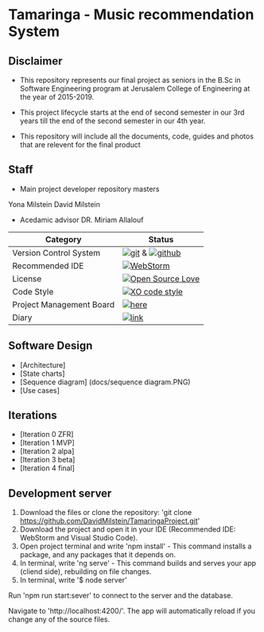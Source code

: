 # Tamaringa - Music recommendation System


## Disclaimer

* This repository represents our final project as seniors in the B.Sc in Software Engineering program at Jerusalem College of Engineering at the year of 2015-2019.

* This project lifecycle starts at the end of second semester in our 3rd years till the end of the second semester in our 4th year.

* This repository will include all the documents, code, guides and photos that are relevent for the final product


## Staff
* Main project developer repository masters

Yona Milstein
David Milstein



* Acedamic advisor
  DR. Miriam Allalouf

 |Category|Status|
|---|---|
| Version Control System| [![git](https://img.shields.io/badge/Version%20Control-Git-green.svg)](https://git-scm.com/) & [![github](https://img.shields.io/badge/Version%20Control-Github-green.svg)](https://github.com/) |
| Recommended IDE | [![WebStorm](https://img.shields.io/badge/IDE-WebStorm-green.svg)](https://www.jetbrains.com/webstorm/) |
| License | [![Open Source Love](https://badges.frapsoft.com/os/mit/mit.svg?v=102)](https://github.com/ellerbrock/open-source-badge/) |
| Code Style | [![XO code style](https://img.shields.io/badge/code_style-XO-5ed9c7.svg)](https://github.com/DavidMilstein/TamaringaProject) 
| Project Management Board| [![here](https://img.shields.io/badge/Project%20Management%20Board-On%20demand-lightgrey.svg)](https://github.com/DavidMilstein/TamaringaProject) |
| Diary |  [![link](https://img.shields.io/badge/Diary-On%20demand-blue.svg)](https://trello.com/tamaringa/home) |


## Software Design
* [Architecture]
* [State charts]
* [Sequence diagram] (docs/sequence diagram.PNG)
* [Use cases]

## Iterations

* [Iteration 0 ZFR]
* [Iteration 1 MVP]
* [Iteration 2 alpa]
* [Iteration 3 beta]
* [Iteration 4 final]


## Development server
1. Download the files or clone the repository: 
'git clone https://github.com/DavidMilstein/TamaringaProject.git' 
2. Download the project and open it in your IDE (Recommended IDE: WebStorm and Visual Studio Code).
3. Open project terminal and write 'npm install' - This command installs a package, and any packages that it depends on.
4. In terminal, write 'ng serve' - This command builds and serves your app (cliend side), rebuilding on file changes.
5. In terminal, write '$ node server'


Run 'npm run start:sever' to connect to the server and the database.

Navigate to 'http://localhost:4200/'. The app will automatically reload if you change any of the source files.
